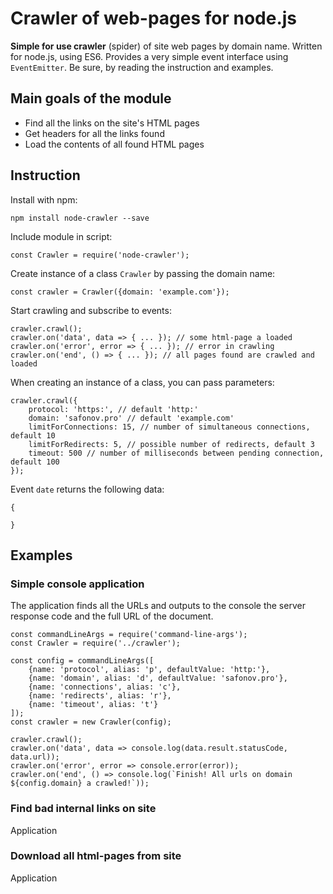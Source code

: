 # Crawler of web-pages for node.js

**Simple for use crawler** (spider) of site web pages by domain name.
Written for node.js, using ES6.
Provides a very simple event interface using `EventEmitter`.
Be sure, by reading the instruction and examples.

## Main goals of the module

* Find all the links on the site's HTML pages
* Get headers for all the links found
* Load the contents of all found HTML pages

## Instruction

Install with npm:

    npm install node-crawler --save

Include module in script:

    const Crawler = require('node-crawler');

Create instance of a class `Crawler` by passing the domain name:

    const crawler = Crawler({domain: 'example.com'});

Start crawling and subscribe to events:

    crawler.crawl();
    crawler.on('data', data => { ... }); // some html-page a loaded
    crawler.on('error', error => { ... }); // error in crawling
    crawler.on('end', () => { ... }); // all pages found are crawled and loaded
    
When creating an instance of a class, you can pass parameters:

    crawler.crawl({
        protocol: 'https:', // default 'http:'
        domain: 'safonov.pro' // default 'example.com'
        limitForConnections: 15, // number of simultaneous connections, default 10
        limitForRedirects: 5, // possible number of redirects, default 3
        timeout: 500 // number of milliseconds between pending connection, default 100 
    });
    
Event `date` returns the following data:

    {
        
    }

## Examples

### Simple console application

The application finds all the URLs and outputs to the console the server response code and the full URL of the document.

    const commandLineArgs = require('command-line-args');
    const Crawler = require('../crawler');
    
    const config = commandLineArgs([
        {name: 'protocol', alias: 'p', defaultValue: 'http:'},
        {name: 'domain', alias: 'd', defaultValue: 'safonov.pro'},
        {name: 'connections', alias: 'c'},
        {name: 'redirects', alias: 'r'},
        {name: 'timeout', alias: 't'}
    ]);
    const crawler = new Crawler(config);
    
    crawler.crawl();
    crawler.on('data', data => console.log(data.result.statusCode, data.url));
    crawler.on('error', error => console.error(error));
    crawler.on('end', () => console.log(`Finish! All urls on domain ${config.domain} a crawled!`));

### Find bad internal links on site

Application 

### Download all html-pages from site

Application